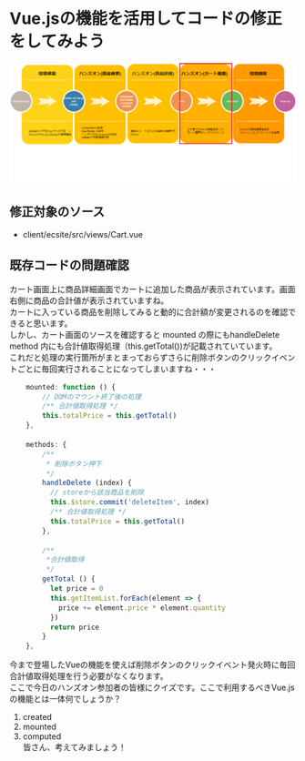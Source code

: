 # Vue.jsの機能を活用してコードの修正をしてみよう

![gras](img/カート画面.png)

## 修正対象のソース
* client/ecsite/src/views/Cart.vue

## 既存コードの問題確認  
カート画面上に商品詳細画面でカートに追加した商品が表示されています。画面右側に商品の合計値が表示されていますね。  
カートに入っている商品を削除してみると動的に合計額が変更されるのを確認できると思います。  
しかし、カート画面のソースを確認すると mounted の際にもhandleDelete method 内にも合計値取得処理（this.getTotal())が記載されていています。  
これだと処理の実行箇所がまとまっておらずさらに削除ボタンのクリックイベントごとに毎回実行されることになってしまいますね・・・

```javascript
    mounted: function () {
        // DOMのマウント終了後の処理
        /** 合計値取得処理 */
        this.totalPrice = this.getTotal()
    },

    methods: {
        /**
         * 削除ボタン押下
         */
        handleDelete (index) {
          // storeから該当商品を削除
          this.$store.commit('deleteItem', index)
          /** 合計値取得処理 */
          this.totalPrice = this.getTotal()
        },

        /**
         *合計値取得 
         */
        getTotal () {
          let price = 0
          this.getItemList.forEach(element => {
            price += element.price * element.quantity
          })
          return price
        }
    },
```

今まで登場したVueの機能を使えば削除ボタンのクリックイベント発火時に毎回合計値取得処理を行う必要がなくなります。  
ここで今日のハンズオン参加者の皆様にクイズです。ここで利用するべきVue.jsの機能とは一体何でしょうか？
1. created
2. mounted
3. computed  
皆さん、考えてみましょう！